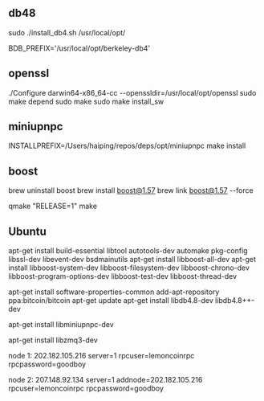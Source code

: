 
## db48

sudo ./install_db4.sh /usr/local/opt/

BDB_PREFIX='/usr/local/opt/berkeley-db4'


## openssl

./Configure darwin64-x86_64-cc --openssldir=/usr/local/opt/openssl
sudo make depend
sudo make
sudo make install_sw


## miniupnpc

INSTALLPREFIX=/Users/haiping/repos/deps/opt/miniupnpc make install


## boost

brew uninstall boost
brew install boost@1.57
brew link boost@1.57 --force



qmake "RELEASE=1"
make


## Ubuntu

apt-get install build-essential libtool autotools-dev automake pkg-config libssl-dev libevent-dev bsdmainutils
apt-get install libboost-all-dev
apt-get install libboost-system-dev libboost-filesystem-dev libboost-chrono-dev libboost-program-options-dev libboost-test-dev libboost-thread-dev

apt-get install software-properties-common
add-apt-repository ppa:bitcoin/bitcoin
apt-get update
apt-get install libdb4.8-dev libdb4.8++-dev

apt-get install libminiupnpc-dev

apt-get install libzmq3-dev

node 1: 202.182.105.216
server=1
rpcuser=lemoncoinrpc
rpcpassword=goodboy

node 2: 207.148.92.134
server=1
addnode=202.182.105.216
rpcuser=lemoncoinrpc
rpcpassword=goodboy

